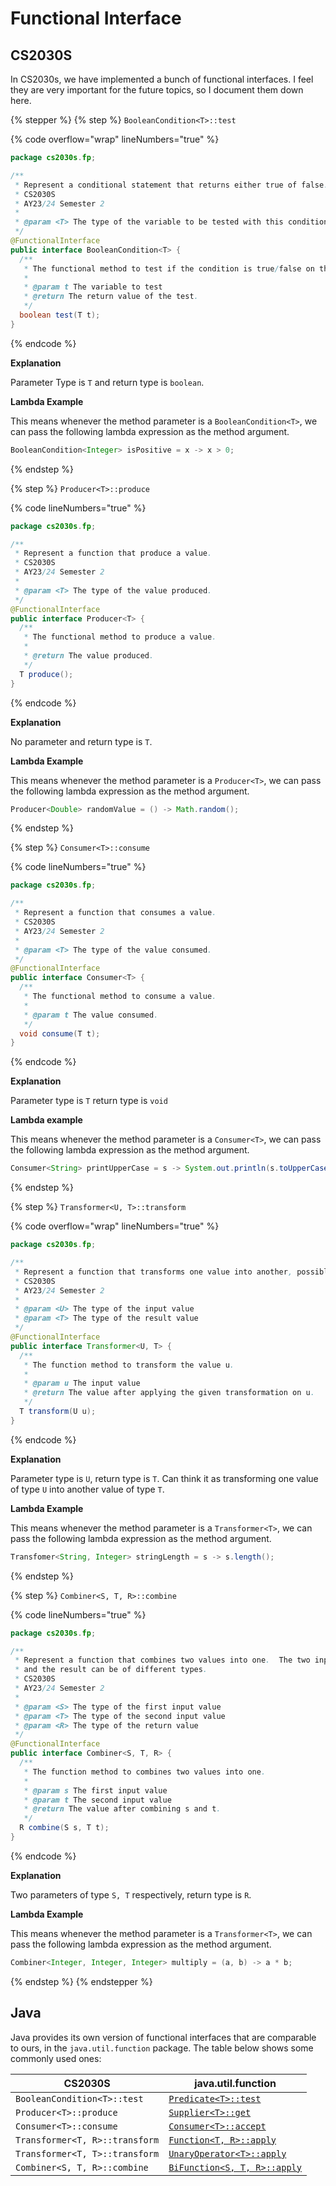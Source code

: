# Functional Interface

## CS2030S

In CS2030s, we have implemented a bunch of functional interfaces. I feel they are very important for the future topics, so I document them down here.

{% stepper %}
{% step %}
`BooleanCondition<T>::test`

{% code overflow="wrap" lineNumbers="true" %}
```java
package cs2030s.fp;

/**
 * Represent a conditional statement that returns either true of false.
 * CS2030S
 * AY23/24 Semester 2
 *
 * @param <T> The type of the variable to be tested with this conditional statement.
 */
@FunctionalInterface
public interface BooleanCondition<T> {
  /**
   * The functional method to test if the condition is true/false on the given value t.
   *
   * @param t The variable to test
   * @return The return value of the test.
   */
  boolean test(T t);
}
```
{% endcode %}

**Explanation**

Parameter Type is `T` and return type is `boolean`.

**Lambda Example**

This means whenever the method parameter is a `BooleanCondition<T>`, we can pass the following lambda expression as the method argument.

```java
BooleanCondition<Integer> isPositive = x -> x > 0;
```
{% endstep %}

{% step %}
`Producer<T>::produce`

{% code lineNumbers="true" %}
```java
package cs2030s.fp;

/**
 * Represent a function that produce a value.
 * CS2030S
 * AY23/24 Semester 2
 *
 * @param <T> The type of the value produced.
 */
@FunctionalInterface
public interface Producer<T> {
  /**
   * The functional method to produce a value.
   *
   * @return The value produced.
   */
  T produce();
}
```
{% endcode %}

**Explanation**

No parameter and return type is `T`.

**Lambda Example**

This means whenever the method parameter is a `Producer<T>`, we can pass the following lambda expression as the method argument.

```java
Producer<Double> randomValue = () -> Math.random();
```
{% endstep %}

{% step %}
`Consumer<T>::consume`

{% code lineNumbers="true" %}
```java
package cs2030s.fp;

/**
 * Represent a function that consumes a value.
 * CS2030S
 * AY23/24 Semester 2
 *
 * @param <T> The type of the value consumed.
 */
@FunctionalInterface
public interface Consumer<T> {
  /**
   * The functional method to consume a value.
   *
   * @param t The value consumed.
   */
  void consume(T t);
}
```
{% endcode %}

**Explanation**

Parameter type is `T` return type is `void`&#x20;

**Lambda example**

This means whenever the method parameter is a `Consumer<T>`, we can pass the following lambda expression as the method argument.

```java
Consumer<String> printUpperCase = s -> System.out.println(s.toUpperCase());
```
{% endstep %}

{% step %}
`Transformer<U, T>::transform`

{% code overflow="wrap" lineNumbers="true" %}
```java
package cs2030s.fp;

/**
 * Represent a function that transforms one value into another, possible of different types.
 * CS2030S
 * AY23/24 Semester 2
 *
 * @param <U> The type of the input value
 * @param <T> The type of the result value
 */
@FunctionalInterface
public interface Transformer<U, T> {
  /**
   * The function method to transform the value u.
   *
   * @param u The input value
   * @return The value after applying the given transformation on u.
   */
  T transform(U u);
}
```
{% endcode %}

**Explanation**

Parameter type is `U`, return type is `T`. Can think it as transforming one value of type `U` into another value of type `T`.

**Lambda Example**

This means whenever the method parameter is a `Transformer<T>`, we can pass the following lambda expression as the method argument.

```java
Transfomer<String, Integer> stringLength = s -> s.length();
```
{% endstep %}

{% step %}
`Combiner<S, T, R>::combine`

{% code lineNumbers="true" %}
```java
package cs2030s.fp;

/**
 * Represent a function that combines two values into one.  The two inputs
 * and the result can be of different types.
 * CS2030S
 * AY23/24 Semester 2
 *
 * @param <S> The type of the first input value
 * @param <T> The type of the second input value
 * @param <R> The type of the return value
 */
@FunctionalInterface
public interface Combiner<S, T, R> {
  /**
   * The function method to combines two values into one.
   *
   * @param s The first input value
   * @param t The second input value
   * @return The value after combining s and t.
   */
  R combine(S s, T t);
}

```
{% endcode %}

**Explanation**

Two parameters of type `S, T` respectively, return type is `R`.

**Lambda Example**

This means whenever the method parameter is a `Transformer<T>`, we can pass the following lambda expression as the method argument.

```java
Combiner<Integer, Integer, Integer> multiply = (a, b) -> a * b;
```
{% endstep %}
{% endstepper %}

## Java

Java provides its own version of functional interfaces that are comparable to ours, in the `java.util.function` package. The table below shows some commonly used ones:

| CS2030S                        | java.util.function                                                                                                                           |
| ------------------------------ | -------------------------------------------------------------------------------------------------------------------------------------------- |
| `BooleanCondition<T>::test`    | [`Predicate<T>::test`](https://docs.oracle.com/en/java/javase/21/docs/api/java.base/java/util/function/Predicate.html#test\(T\))             |
| `Producer<T>::produce`         | [`Supplier<T>::get`](https://docs.oracle.com/en/java/javase/21/docs/api/java.base/java/util/function/Supplier.html#get\(\))                  |
| `Consumer<T>::consume`         | [`Consumer<T>::accept`](https://docs.oracle.com/en/java/javase/21/docs/api/java.base/java/util/function/Consumer.html#accept\(T\))           |
| `Transformer<T, R>::transform` | [`Function<T, R>::apply`](https://docs.oracle.com/en/java/javase/21/docs/api/java.base/java/util/function/Function.html#apply\(T\))          |
| `Transformer<T, T>::transform` | [`UnaryOperator<T>::apply`](https://docs.oracle.com/en/java/javase/21/docs/api/java.base/java/util/function/UnaryOperator.html)              |
| `Combiner<S, T, R>::combine`   | [`BiFunction<S, T, R>::apply`](https://docs.oracle.com/en/java/javase/21/docs/api/java.base/java/util/function/BiFunction.html#apply\(T,U\)) |
